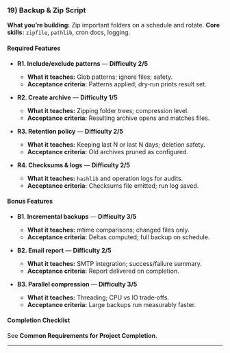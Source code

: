 ### 19) Backup & Zip Script
**What you’re building:** Zip important folders on a schedule and rotate.
**Core skills:** `zipfile`, `pathlib`, cron docs, logging.

#### Required Features
- **R1. Include/exclude patterns** — **Difficulty 2/5**
  - **What it teaches:** Glob patterns; ignore files; safety.
  - **Acceptance criteria:** Patterns applied; dry‑run prints result set.

- **R2. Create archive** — **Difficulty 1/5**
  - **What it teaches:** Zipping folder trees; compression level.
  - **Acceptance criteria:** Resulting archive opens and matches files.

- **R3. Retention policy** — **Difficulty 2/5**
  - **What it teaches:** Keeping last N or last N days; deletion safety.
  - **Acceptance criteria:** Old archives pruned as configured.

- **R4. Checksums & logs** — **Difficulty 2/5**
  - **What it teaches:** `hashlib` and operation logs for audits.
  - **Acceptance criteria:** Checksums file emitted; run log saved.

#### Bonus Features
- **B1. Incremental backups** — **Difficulty 3/5**
  - **What it teaches:** mtime comparisons; changed files only.
  - **Acceptance criteria:** Deltas computed; full backup on schedule.

- **B2. Email report** — **Difficulty 2/5**
  - **What it teaches:** SMTP integration; success/failure summary.
  - **Acceptance criteria:** Report delivered on completion.

- **B3. Parallel compression** — **Difficulty 3/5**
  - **What it teaches:** Threading; CPU vs IO trade‑offs.
  - **Acceptance criteria:** Large backups run measurably faster.

#### Completion Checklist
See **Common Requirements for Project Completion**.

---
